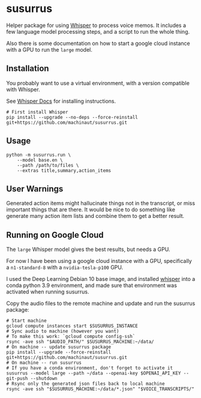 # susurrus

Helper package for using [Whisper](https://openai.com/blog/whisper) to process voice memos.
It includes a few language model processing steps, and a script to run the whole thing.

Also there is some documentation on how to start a google cloud instance with a GPU to run the `large` model.

## Installation

You probably want to use a virtual environment, with a version compatible with Whisper.

See [Whisper Docs](https://github.com/openai/whisper#setup) for installing instructions.

```
# First install Whisper
pip install --upgrade --no-deps --force-reinstall git+https://github.com/machinaut/susurrus.git
```

## Usage

```
python -m susurrus.run \
    --model base.en \
    --path /path/to/files \
    --extras title,summary,action_items
```

## User Warnings

Generated action items might hallucinate things not in the transcript, or miss important things that are there.
It would be nice to do something like generate many action item lists and combine them to get a better result.

## Running on Google Cloud

The `large` Whisper model gives the best results, but needs a GPU.

For now I have been using a google cloud instance with a GPU, specifically a `n1-standard-8` with a `nvidia-tesla-p100` GPU.

I used the Deep Learning Debian 10 base image, and installed [whisper](https://github.com/openai/whisper#setup) into a conda python 3.9 environment, and made sure that environment was activated when running susurrus.

Copy the audio files to the remote machine and update and run the susurrus package:
```
# Start machine
gcloud compute instances start $SUSURRUS_INSTANCE
# Sync audio to machine (however you want)
# To make this work: `gcloud compute config-ssh`
rsync -ave ssh "$AUDIO_PATH/" $SUSURRUS_MACHINE:~/data/
# On machine -- update susurrus package
pip install --upgrade --force-reinstall git+https://github.com/machinaut/susurrus.git
# On machine -- run susurrus
# If you have a conda environment, don't forget to activate it
susurrus --model large --path ~/data --openai-key $OPENAI_API_KEY --git-push --shutdown
# Rsync only the generated json files back to local machine
rsync -ave ssh "$SUSURRUS_MACHINE:~/data/*.json" "$VOICE_TRANSCRIPTS/"
```

